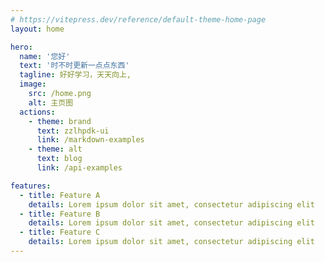 ```yaml
---
# https://vitepress.dev/reference/default-theme-home-page
layout: home

hero:
  name: '您好'
  text: '时不时更新一点点东西'
  tagline: 好好学习，天天向上,
  image:
    src: /home.png
    alt: 主页图
  actions:
    - theme: brand
      text: zzlhpdk-ui
      link: /markdown-examples
    - theme: alt
      text: blog
      link: /api-examples

features:
  - title: Feature A
    details: Lorem ipsum dolor sit amet, consectetur adipiscing elit
  - title: Feature B
    details: Lorem ipsum dolor sit amet, consectetur adipiscing elit
  - title: Feature C
    details: Lorem ipsum dolor sit amet, consectetur adipiscing elit
---
```

